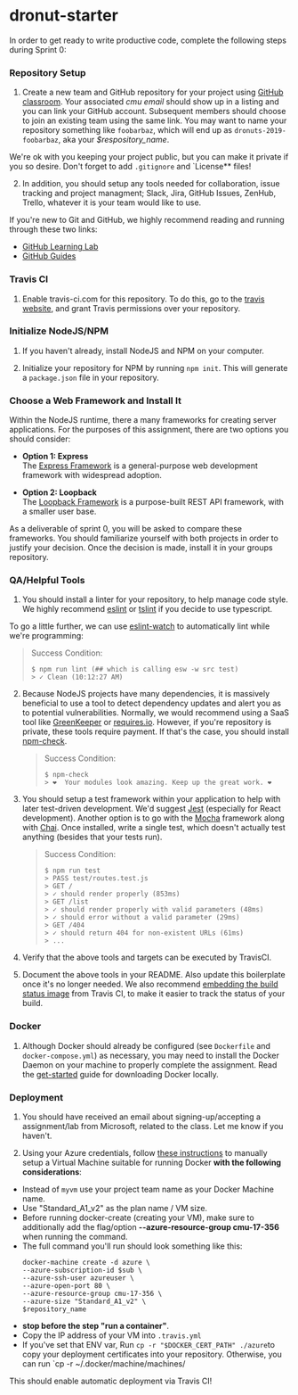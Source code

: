 # dronut-starter
In order to get ready to write productive code, complete the following steps during Sprint 0:

### Repository Setup
1. Create a new team and GitHub repository for your project using [GitHub classroom](https://classroom.github.com/g/PtX0YpR0).
Your associated *cmu email* should show up in a listing and you can link your GitHub account.
Subsequent members should choose to join an existing team using the same link.
You may want to name your repository something like `foobarbaz`, which
will end up as `dronuts-2019-foobarbaz`, aka your *$respository_name*.

We're ok with you keeping your project public, but you can make it private if you so desire. Don't
forget to add `.gitignore` and `License** files!

2. In addition, you should setup any tools needed for collaboration, issue
tracking and project managment; Slack, Jira, GitHub Issues, ZenHub, Trello,
whatever it is your team would like to use.

If you're new to Git and GitHub, we highly recommend reading and running through
these two links:

* [GitHub Learning Lab](https://lab.github.com/)
* [GitHub Guides](https://guides.github.com/)

### Travis CI
1. Enable travis-ci.com for this repository. To do this, go to the [travis website](https://travis-ci.com),
and grant Travis permissions over your repository.

### Initialize NodeJS/NPM
1. If you haven't already, install NodeJS and NPM on your computer.

2. Initialize your repository for NPM by running `npm init`. This will generate a `package.json` file in your repository.

### Choose a Web Framework and Install It
Within the NodeJS runtime, there a many frameworks for creating
server applications. For the purposes of this assignment, there are two options you should consider:

* <b>Option 1: Express</b><br>
The [Express Framework](https://expressjs.com/) is a general-purpose web
development framework with widespread adoption.

* <b>Option 2: Loopback</b><br>
The [Loopback Framework](https://loopback.io/) is a purpose-built REST API framework, with a smaller user base.

As a deliverable of sprint 0, you will be asked to compare these frameworks. You
should familiarize yourself with both projects in order to justify your decision.
Once the decision is made, install it in your groups repository.

### QA/Helpful Tools
1. You should install a linter for your repository, to help manage code style.
We highly recommend [eslint](https://eslint.org/docs/user-guide/getting-started)
or [tslint](https://palantir.github.io/tslint/) if you decide to use typescript.

To go a little further, we can use [eslint-watch](https://www.npmjs.com/package/eslint-watch) to automatically lint
while we're programming:

   > Success Condition:
   > ```
   > $ npm run lint (## which is calling esw -w src test)
   > > ✓ Clean (10:12:27 AM)
   > ```

2. Because NodeJS projects have many dependencies, it is massively beneficial to
use a tool to detect dependency updates and alert you as to potential
vulnerabilities. Normally, we would recommend using a SaaS tool like
[GreenKeeper](https://greenkeeper.io/) or [requires.io](https://requires.io/).
However, if you're repository is private, these tools require payment. If
that's the case, you should install [npm-check](https://www.npmjs.com/package/npm-check).

   > Success Condition:
   > ```
   > $ npm-check
   > > ❤️  Your modules look amazing. Keep up the great work. ❤️
   > ```

3. You should setup a test framework within your application to help with later
test-driven development. We'd suggest [Jest](https://jestjs.io/) (especially for React
development). Another option is to go with the [Mocha](https://mochajs.org/)
framework along with [Chai](http://chaijs.com/). Once installed, write a
single test, which doesn't actually test anything (besides that your tests run).

    > Success Condition:
    > ```
    > $ npm run test
    > > PASS test/routes.test.js
    > > GET /
    > > ✓ should render properly (853ms)
    > > GET /list
    > > ✓ should render properly with valid parameters (48ms)
    > > ✓ should error without a valid parameter (29ms)
    > > GET /404
    > > ✓ should return 404 for non-existent URLs (61ms)
    > > ...
    > ```

4. Verify that the above tools and targets can be executed by TravisCI.

5. Document the above tools in your README. Also update this boilerplate once
it's no longer needed. We also recommend  [embedding the build status image](https://docs.travis-ci.com/user/status-images/)
from Travis CI, to make it easier to track the status of your build.

### Docker
1. Although Docker should already be configured (see `Dockerfile` and `docker-compose.yml`) as
necessary, you may need to install the Docker Daemon on your machine to properly
complete the assignment. Read the [get-started](https://www.docker.com/get-started) guide for downloading Docker
locally.

### Deployment
1. You should have received an email about signing-up/accepting a assignment/lab
   from Microsoft, related to the class. Let me know if you haven't.

2. Using your Azure credentials, follow [these instructions](https://docs.microsoft.com/en-us/azure/virtual-machines/linux/docker-machine) to manually
   setup a Virtual Machine suitable for running Docker **with the following considerations**:
  * Instead of `myvm` use your project team name as your Docker Machine name.
  * Use "Standard_A1_v2" as the plan name / VM size.
  * Before running docker-create (creating your VM), make sure to additionally
    add the flag/option **--azure-resource-group cmu-17-356** when running the command.
  * The full command you'll run should look something like this:
    ```shell
    docker-machine create -d azure \
    --azure-subscription-id $sub \
    --azure-ssh-user azureuser \
    --azure-open-port 80 \
    --azure-resource-group cmu-17-356 \
    --azure-size "Standard_A1_v2" \
    $repository_name
     ```
  * **stop before the step "run a container"**.
  * Copy the IP address of your VM into `.travis.yml`
  * If you've set that ENV var, Run `cp -r "$DOCKER_CERT_PATH" ./azure`to copy your deployment certificates
    into your repository. Otherwise, you can run `cp -r ~/.docker/machine/machines/

   This should enable automatic deployment via Travis CI!
